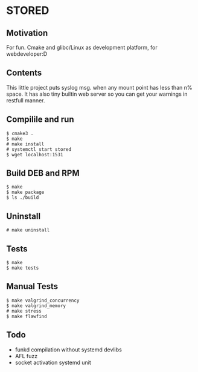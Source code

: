STORED
======

## Motivation
For fun.
Cmake and glibc/Linux as development platform, for webdeveloper:D

## Contents
This little project puts syslog msg. when any mount point has less than n%  space.
It has also tiny builtin web server so you can get your warnings in restfull manner.

## Compilile and run
```
$ cmake3 .
$ make
# make install
# systemctl start stored
$ wget localhost:1531
```

## Build DEB and RPM
```
$ make
$ make package
$ ls ./build
```

## Uninstall
```
# make uninstall
```

## Tests
```
$ make
$ make tests
```

## Manual Tests
```
$ make valgrind_concurrency
$ make valgrind_memory
# make stress
$ make flawfind
```

## Todo
- funkd compilation without systemd devlibs
- AFL fuzz
- socket activation systemd unit